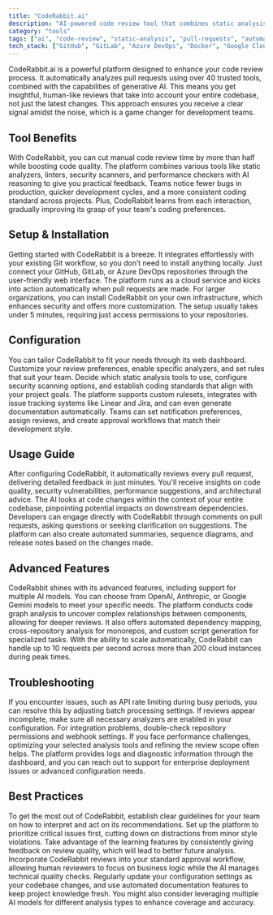 ```yaml
---
title: "CodeRabbit.ai"
description: "AI-powered code review tool that combines static analysis with contextual understanding for comprehensive pull request reviews"
category: "tools"
tags: ["ai", "code-review", "static-analysis", "pull-requests", "automation", "ci-cd", "security", "quality-assurance"]
tech_stack: ["GitHub", "GitLab", "Azure DevOps", "Docker", "Google Cloud", "Python", "JavaScript", "TypeScript"]
---
```


CodeRabbit.ai is a powerful platform designed to enhance your code review process. It automatically analyzes pull requests using over 40 trusted tools, combined with the capabilities of generative AI. This means you get insightful, human-like reviews that take into account your entire codebase, not just the latest changes. This approach ensures you receive a clear signal amidst the noise, which is a game changer for development teams.

## Tool Benefits

With CodeRabbit, you can cut manual code review time by more than half while boosting code quality. The platform combines various tools like static analyzers, linters, security scanners, and performance checkers with AI reasoning to give you practical feedback. Teams notice fewer bugs in production, quicker development cycles, and a more consistent coding standard across projects. Plus, CodeRabbit learns from each interaction, gradually improving its grasp of your team's coding preferences.

## Setup & Installation

Getting started with CodeRabbit is a breeze. It integrates effortlessly with your existing Git workflow, so you don’t need to install anything locally. Just connect your GitHub, GitLab, or Azure DevOps repositories through the user-friendly web interface. The platform runs as a cloud service and kicks into action automatically when pull requests are made. For larger organizations, you can install CodeRabbit on your own infrastructure, which enhances security and offers more customization. The setup usually takes under 5 minutes, requiring just access permissions to your repositories.

## Configuration

You can tailor CodeRabbit to fit your needs through its web dashboard. Customize your review preferences, enable specific analyzers, and set rules that suit your team. Decide which static analysis tools to use, configure security scanning options, and establish coding standards that align with your project goals. The platform supports custom rulesets, integrates with issue tracking systems like Linear and Jira, and can even generate documentation automatically. Teams can set notification preferences, assign reviews, and create approval workflows that match their development style.

## Usage Guide

After configuring CodeRabbit, it automatically reviews every pull request, delivering detailed feedback in just minutes. You'll receive insights on code quality, security vulnerabilities, performance suggestions, and architectural advice. The AI looks at code changes within the context of your entire codebase, pinpointing potential impacts on downstream dependencies. Developers can engage directly with CodeRabbit through comments on pull requests, asking questions or seeking clarification on suggestions. The platform can also create automated summaries, sequence diagrams, and release notes based on the changes made.

## Advanced Features

CodeRabbit shines with its advanced features, including support for multiple AI models. You can choose from OpenAI, Anthropic, or Google Gemini models to meet your specific needs. The platform conducts code graph analysis to uncover complex relationships between components, allowing for deeper reviews. It also offers automated dependency mapping, cross-repository analysis for monorepos, and custom script generation for specialized tasks. With the ability to scale automatically, CodeRabbit can handle up to 10 requests per second across more than 200 cloud instances during peak times.

## Troubleshooting

If you encounter issues, such as API rate limiting during busy periods, you can resolve this by adjusting batch processing settings. If reviews appear incomplete, make sure all necessary analyzers are enabled in your configuration. For integration problems, double-check repository permissions and webhook settings. If you face performance challenges, optimizing your selected analysis tools and refining the review scope often helps. The platform provides logs and diagnostic information through the dashboard, and you can reach out to support for enterprise deployment issues or advanced configuration needs.

## Best Practices

To get the most out of CodeRabbit, establish clear guidelines for your team on how to interpret and act on its recommendations. Set up the platform to prioritize critical issues first, cutting down on distractions from minor style violations. Take advantage of the learning features by consistently giving feedback on review quality, which will lead to better future analysis. Incorporate CodeRabbit reviews into your standard approval workflow, allowing human reviewers to focus on business logic while the AI manages technical quality checks. Regularly update your configuration settings as your codebase changes, and use automated documentation features to keep project knowledge fresh. You might also consider leveraging multiple AI models for different analysis types to enhance coverage and accuracy.
